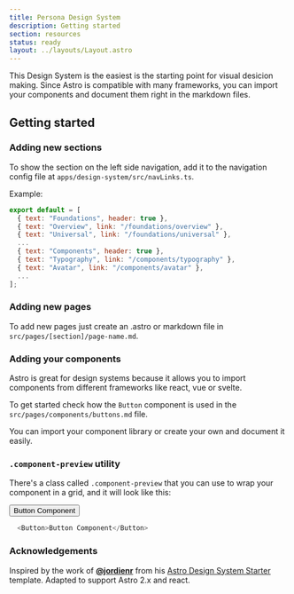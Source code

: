 ```yaml
---
title: Persona Design System
description: Getting started
section: resources
status: ready
layout: ../layouts/Layout.astro
---
```


This Design System is the easiest is the starting point for visual desicion making. Since Astro is compatible with many frameworks, you can import your components and document them right in the markdown files. 

## Getting started

### Adding new sections

To show the section on the left side navigation, add it to the navigation config file at `apps/design-system/src/navLinks.ts`.

Example:

```js
export default = [
  { text: "Foundations", header: true },
  { text: "Overview", link: "/foundations/overview" },
  { text: "Universal", link: "/foundations/universal" },
  ...
  { text: "Components", header: true },
  { text: "Typography", link: "/components/typography" },
  { text: "Avatar", link: "/components/avatar" },
  ...
];
```

### Adding new pages

To add new pages just create an .astro or markdown file in `src/pages/[section]/page-name.md`.


### Adding your components

Astro is great for design systems because it allows you to import components from different frameworks like react, vue or svelte.

To get started check how the `Button` component is used in the `src/pages/components/buttons.md` file.

You can import your component library or create your own and document it easily.

### `.component-preview` utility

There's a class called `.component-preview` that you can use to wrap your component in a grid, and it will look like this:

<div class="component-preview">
  <button class="text-white bg-blue-500 px-4 py-2 rounded-md">Button Component</button>
</div>

```js
  <Button>Button Component</Button>
```

### Acknowledgements

Inspired by the work of  **[@jordienr](https://twitter.com/jordienr)** from his [Astro Design System Starter](https://github.com/jordienr/astro-design-system) template. Adapted to support Astro 2.x and react.
